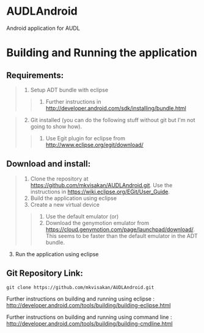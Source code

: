 AUDLAndroid
===========

Android application for AUDL


Building and Running the application
===================================

Requirements:
-----------------------

>1) Setup ADT bundle with eclipse
>>1) Further instructions in http://developer.android.com/sdk/installing/bundle.html

>2) Git installed (you can do the following stuff without git but I'm not going to show how).
>>1) Use Egit plugin for eclipse from http://www.eclipse.org/egit/download/

Download and install:
-----------------------

>1) Clone the repository at https://github.com/mkvisakan/AUDLAndroid.git. Use the instructions in https://wiki.eclipse.org/EGit/User_Guide.
>2) Build the application using eclipse
>3) Create a new virtual device
>>1) Use the default emulator (or)
>>2) Download the genymotion emulator from https://cloud.genymotion.com/page/launchpad/download/. This seems to be faster than the default emulator in the ADT bundle.

3) Run the application using eclipse


Git Repository Link:
---------------------
```
git clone https://github.com/mkvisakan/AUDLAndroid.git
```


Further instructions on building and running using eclipse : 
http://developer.android.com/tools/building/building-eclipse.html

Further instructions on building and running using command line :
http://developer.android.com/tools/building/building-cmdline.html

